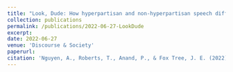 ```yaml
---
title: "Look, Dude: How hyperpartisan and non-hyperpartisan speech differ in online commentary"
collection: publications
permalink: /publications/2022-06-27-LookDude
excerpt: 
date: 2022-06-27
venue: 'Discourse & Society'
paperurl: 
citation: 'Nguyen, A., Roberts, T., Anand, P., & Fox Tree, J. E. (2022). Look, Dude: How hyperpartisan and non-hyperpartisan speech differ in online commentary._ Discourse & Society, 33_(3), 371-390. https://doi.org/10.1177/09579265221108022'
---
```



